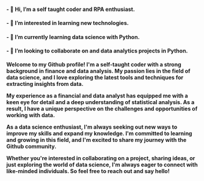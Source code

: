 <h4>- 👋 Hi, I’m a self taught coder and RPA enthusiast.</h4>
<h4>- 👀 I’m interested in learning new technologies.</h4>
<h4>- 🌱 I’m currently learning data science with Python.</h4>
<h4>- 💞️ I’m looking to collaborate on and data analytics projects in Python.</h4>

<b>
  
Welcome to my Github profile! I'm a self-taught coder with a strong background in finance and data analysis. My passion lies in the field of data science, and I love exploring the latest tools and techniques for extracting insights from data.

My experience as a financial and data analyst has equipped me with a keen eye for detail and a deep understanding of statistical analysis. As a result, I have a unique perspective on the challenges and opportunities of working with data.

As a data science enthusiast, I'm always seeking out new ways to improve my skills and expand my knowledge. I'm committed to learning and growing in this field, and I'm excited to share my journey with the Github community.

Whether you're interested in collaborating on a project, sharing ideas, or just exploring the world of data science, I'm always eager to connect with like-minded individuals. So feel free to reach out and say hello!
</b>

<!---
moonnstarr/moonnstarr is a ✨ special ✨ repository because its `README.md` (this file) appears on your GitHub profile.
You can click the Preview link to take a look at your changes.
--->
